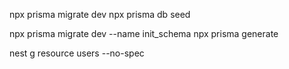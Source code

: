 npx prisma migrate dev
npx prisma db seed

npx prisma migrate dev --name init_schema
npx prisma generate

nest g resource users --no-spec
